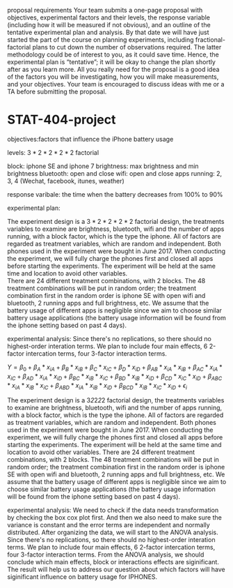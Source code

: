 

proposal requirements
Your team submits a one-page proposal with objectives, experimental factors and their levels, the response variable (including how it will be measured if not obvious), and an outline of the tentative experimental plan and analysis.
By that date we will have just started the part of the course on planning experiments, including fractional-factorial plans to cut down the number of observations required. The latter methodology could be of interest to you, as it could save time. Hence, the experimental plan is “tentative”; it will be okay to change the plan shortly after as you learn more. All you really need for the proposal is a good idea of the factors you will be investigating, how you will make measurements, and your objectives.
Your team is encouraged to discuss ideas with me or a TA before submitting the proposal.

# STAT-404-project
objectives:factors that influence the iPhone battery usage

levels: $3*2*2*2*2$ factorial

block: iphone SE and iphone 7
brightness: max brightness and min brightness
bluetooth: open and close
wifi: open and close
apps running: 2, 3, 4 
(Wechat, facebook, itunes, weather)

response varibale: the time when the battery decreases from 100% to 90%

experimental plan: 

The experiment design is a $3*2*2*2*2$ factorial design, the treatments variables to examine are brightness, bluetooth, wifi and the number of apps running, with a block factor, which is the type the iphone. All of factors are regarded as treatment variables, which are random and independent. Both phones used in the experiment were bought in June 2017. When conducting the experiment, we will fully charge the phones first and closed all apps before starting the experiments. The experiment will be held at the same time and location to avoid other variables.  
There are 24 different treatment combinations, with 2 blocks. The 48 treatment
combinations will be put in random order; the treatment combination first in the random order is
iphone SE with open wifi and bluetooth, 2 running apps and full brightness, etc. We assume that the battery usage of different apps is negligible since we aim to choose similar battery usage applications (the battery usage information will be found from the iphone setting based on past 4 days). 

experimental analysis:
Since there's no replications, so there should no highest-order interation terms. We plan to include four main effects, 6 2-factor intercation terms, four 3-factor interaction terms. 

$Y= \beta_{0}+\beta_{A}*x_{iA}+\beta_{B}*x_{iB}+\beta_{C}*x_{iC}+\beta_{D}*x_{iD}+\beta_{AB}*x_{iA}*x_{iB}+\beta_{AC}*x_{iA}*x_{iC}+\beta_{AD}*x_{iA}*x_{iD}+\beta_{BC}*x_{iB}*x_{iC}+\beta_{BD}*x_{iB}*x_{iD}+\beta_{CD}*x_{iC}*x_{iD}+\beta_{ABC}*x_{iA}*x_{iB}*x_{iC}+\beta_{ABD}*x_{iA}*x_{iB}*x_{iD}+\beta_{BCD}*x_{iB}*x_{iC}*x_{iD}+\epsilon_{i}$

The experiment design is a 3*2*2*2*2 factorial design, the treatments variables to examine are brightness, bluetooth, wifi and the number of apps running, with a block factor, which is the type the iphone. All of factors are regarded as treatment variables, which are random and independent. Both phones used in the experiment were bought in June 2017. When conducting the experiment, we will fully charge the phones first and closed all apps before starting the experiments. The experiment will be held at the same time and location to avoid other variables.  There are 24 different treatment combinations, with 2 blocks. The 48 treatment combinations will be put in random order; the treatment combination first in the random order is iphone SE with open wifi and bluetooth, 2 running apps and full brightness, etc. We assume that the battery usage of different apps is negligible since we aim to choose similar battery usage applications (the battery usage information will be found from the iphone setting based on past 4 days). 

experimental analysis:
We need to check if the data needs transformation by checking the box cox plot first. And then we also need to make sure the variance is constant and the error terms are independent and normally distributed. After organizing the data, we will start to the ANOVA analysis. Since there's no replications, so there should no highest-order interation terms. We plan to include four main effects, 6 2-factor intercation terms, four 3-factor interaction terms. From the ANOVA analysis, we should conclude which main effects, block or interactions effects are siginificant. The result will help us to address our question about which factors will have siginificant influence on battery usage for IPHONES. 




